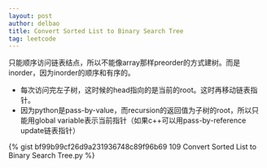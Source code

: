 ```yaml
---
layout: post
author: delbao
title: Convert Sorted List to Binary Search Tree
tag: leetcode
---
```


只能顺序访问链表结点，所以不能像array那样preorder的方式建树。而是inorder，因为inorder的顺序和有序的。
 
- 每次访问完左子树，这时候的head指向的是当前的root。这时再移动链表指针。
- 因为python是pass-by-value，而recursion的返回值为子树的root，所以只能用global variable表示当前指针（如果c++可以用pass-by-reference update链表指针）
 
 {% gist bf99b99cf26d9a231936748c89f96b69 109 Convert Sorted List to Binary Search Tree.py %}
